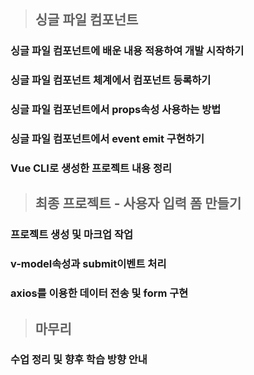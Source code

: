 > ## 싱글 파일 컴포넌트
### 싱글 파일 컴포넌트에 배운 내용 적용하여 개발 시작하기

### 싱글 파일 컴포넌트 체계에서 컴포넌트 등록하기

### 싱글 파일 컴포넌트에서 props속성 사용하는 방법

### 싱글 파일 컴포넌트에서 event emit 구현하기

### Vue CLI로 생성한 프로젝트 내용 정리

> ## 최종 프로젝트 - 사용자 입력 폼 만들기
### 프로젝트 생성 및 마크업 작업

### v-model속성과 submit이벤트 처리

### axios를 이용한 데이터 전송 및 form 구현

>## 마무리
### 수업 정리 및 향후 학습 방향 안내
